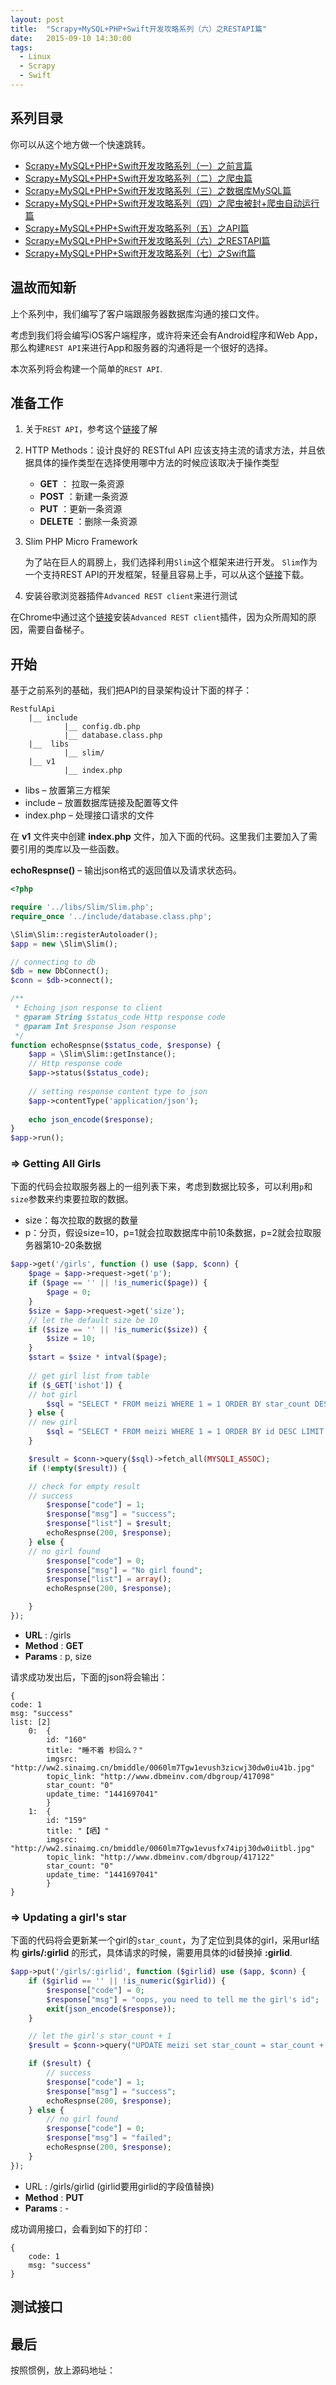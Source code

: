 ```yaml
---
layout: post
title:  "Scrapy+MySQL+PHP+Swift开发攻略系列（六）之RESTAPI篇"
date:   2015-09-10 14:30:00
tags:
  - Linux
  - Scrapy
  - Swift
---
```


## 系列目录

你可以从这个地方做一个快速跳转。

- [Scrapy+MySQL+PHP+Swift开发攻略系列（一）之前言篇](http://blog.coderharry.com/2015/08/08/fullstack-of-Scrapy+MySQL+PHP+Swift1.html)
- [Scrapy+MySQL+PHP+Swift开发攻略系列（二）之爬虫篇](http://blog.coderharry.com/2015/08/08/fullstack-of-Scrapy+MySQL+PHP+Swift2.html)
- [Scrapy+MySQL+PHP+Swift开发攻略系列（三）之数据库MySQL篇]()
- [Scrapy+MySQL+PHP+Swift开发攻略系列（四）之爬虫被封+爬虫自动运行篇]()
- [Scrapy+MySQL+PHP+Swift开发攻略系列（五）之API篇]()
- [Scrapy+MySQL+PHP+Swift开发攻略系列（六）之RESTAPI篇]()
- [Scrapy+MySQL+PHP+Swift开发攻略系列（七）之Swift篇]()

## 温故而知新

上个系列中，我们编写了客户端跟服务器数据库沟通的接口文件。

考虑到我们将会编写iOS客户端程序，或许将来还会有Android程序和Web App，那么构建`REST API`来进行App和服务器的沟通将是一个很好的选择。

本次系列将会构建一个简单的`REST API`.

## 准备工作

1. 关于`REST API`，参考这个[链接](http://www.ruanyifeng.com/blog/2014/05/restful_api.html)了解
2. HTTP Methods：设计良好的 RESTful API 应该支持主流的请求方法，并且依据具体的操作类型在选择使用哪中方法的时候应该取决于操作类型

	- __GET__ ： 拉取一条资源
	- __POST__ ：新建一条资源
	- __PUT__ ：更新一条资源 
	- __DELETE__ ：删除一条资源

3. Slim PHP Micro Framework

	为了站在巨人的肩膀上，我们选择利用`Slim`这个框架来进行开发。 `Slim`作为一个支持REST API的开发框架，轻量且容易上手，可以从这个[链接](https://github.com/codeguy/Slim)下载。

4. 安装谷歌浏览器插件`Advanced REST client`来进行测试

在Chrome中通过这个[链接](https://chrome.google.com/webstore/detail/advanced-rest-client/hgmloofddffdnphfgcellkdfbfbjeloo)安装`Advanced REST client`插件，因为众所周知的原因，需要自备梯子。

## 开始

基于之前系列的基础，我们把API的目录架构设计下面的样子：

	RestfulApi
		|__ include
		 		|__ config.db.php
		 		|__ database.class.php
		|__	 libs
		 		|__ slim/
		|__ v1
				|__ index.php
		
- libs – 放置第三方框架
- include – 放置数据库链接及配置等文件
- index.php – 处理接口请求的文件

在 __v1__ 文件夹中创建 __index.php__ 文件，加入下面的代码。这里我们主要加入了需要引用的类库以及一些函数。

__echoRespnse()__ – 输出json格式的返回值以及请求状态码。

``` php
<?php

require '../libs/Slim/Slim.php';
require_once '../include/database.class.php'; 

\Slim\Slim::registerAutoloader();
$app = new \Slim\Slim();

// connecting to db
$db = new DbConnect();
$conn = $db->connect();

/**
 * Echoing json response to client
 * @param String $status_code Http response code
 * @param Int $response Json response
 */
function echoRespnse($status_code, $response) {
    $app = \Slim\Slim::getInstance();
    // Http response code
    $app->status($status_code);
 
    // setting response content type to json
    $app->contentType('application/json');
 
    echo json_encode($response);
}
$app->run();
```

### => Getting All Girls

下面的代码会拉取服务器上的一组列表下来，考虑到数据比较多，可以利用`p`和`size`参数来约束要拉取的数据。

- size：每次拉取的数据的数量
- p：分页，假设size=10，p=1就会拉取数据库中前10条数据，p=2就会拉取服务器第10-20条数据

``` php
$app->get('/girls', function () use ($app, $conn) {
    $page = $app->request->get('p');
    if ($page == '' || !is_numeric($page)) {
   		$page = 0;
   	}
	$size = $app->request->get('size');
   	// let the default size be 10
   	if ($size == '' || !is_numeric($size)) {
   		$size = 10;
   	} 
   	$start = $size * intval($page);
 
	// get girl list from table
   	if ($_GET['ishot']) {
    // hot girl
   		$sql = "SELECT * FROM meizi WHERE 1 = 1 ORDER BY star_count DESC, id DESC LIMIT {$start}, {$size} ";
   	} else {
    // new girl
   		$sql = "SELECT * FROM meizi WHERE 1 = 1 ORDER BY id DESC LIMIT {$start}, {$size}";
   	}

   	$result = $conn->query($sql)->fetch_all(MYSQLI_ASSOC);
   	if (!empty($result)) {

    // check for empty result
    // success
   		$response["code"] = 1;
   		$response["msg"] = "success";
   		$response["list"] = $result;
   		echoRespnse(200, $response);
   	} else {
    // no girl found
   		$response["code"] = 0;
   		$response["msg"] = "No girl found";
   		$response["list"] = array();
   		echoRespnse(200, $response);

   	}
});

```

- __URL__ : /girls
- __Method__ : __GET__
- __Params__ : p, size

请求成功发出后，下面的json将会输出：

	
	{
	code: 1
	msg: "success"
	list: [2]
		0:  {
			id: "160"
			title: "睡不着 秒回么？"
			imgsrc: "http://ww2.sinaimg.cn/bmiddle/0060lm7Tgw1evush3zicwj30dw0iu41b.jpg"
			topic_link: "http://www.dbmeinv.com/dbgroup/417098"
			star_count: "0"
			update_time: "1441697041"
			}
		1:  {
			id: "159"
			title: "【晒】"
			imgsrc: "http://ww2.sinaimg.cn/bmiddle/0060lm7Tgw1evusfx74ipj30dw0iitbl.jpg"
			topic_link: "http://www.dbmeinv.com/dbgroup/417122"
			star_count: "0"
			update_time: "1441697041"
			}
	}

### => Updating a girl's star

下面的代码将会更新某一个girl的`star_count`，为了定位到具体的girl，采用url结构 __girls/:girlid__ 的形式，具体请求的时候，需要用具体的id替换掉 __:girlid__.

``` php
$app->put('/girls/:girlid', function ($girlid) use ($app, $conn) {
	if ($girlid == '' || !is_numeric($girlid)) {
    	$response["code"] = 0;
    	$response["msg"] = "oops, you need to tell me the girl's id";
     	exit(json_encode($response));
	}

	// let the girl's star_count + 1
	$result = $conn->query("UPDATE meizi set star_count = star_count + 1 WHERE id = {$girlid}");

	if ($result) {
    	// success
		$response["code"] = 1;
		$response["msg"] = "success";
		echoRespnse(200, $response);
	} else {
    	// no girl found
		$response["code"] = 0;
		$response["msg"] = "failed";
		echoRespnse(200, $response);
	}
});

```

-  URL : /girls/girlid (girlid要用girlid的字段值替换)
- __Method__ : __PUT__ 
- __Params__ : -

成功调用接口，会看到如下的打印：

	{
		code: 1
		msg: "success"
	}

## 测试接口

## 最后

按照惯例，放上源码地址：




